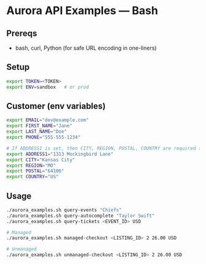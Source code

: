 
# Aurora API Examples — Bash

## Prereqs
- bash, curl, Python (for safe URL encoding in one-liners)

## Setup
```bash
export TOKEN=<TOKEN>
export ENV=sandbox   # or prod
````

## Customer (env variables)

```bash
export EMAIL="dev@example.com"
export FIRST_NAME="Jane"
export LAST_NAME="Doe"
export PHONE="555-555-1234"

# If ADDRESS1 is set, then CITY, REGION, POSTAL, COUNTRY are required (ADDRESS2 optional)
export ADDRESS1="1313 Mockingbird Lane"
export CITY="Kansas City"
export REGION="MO"
export POSTAL="64106"
export COUNTRY="US"
```

## Usage

```bash
./aurora_examples.sh query-events "Chiefs"
./aurora_examples.sh query-autocomplete "Taylor Swift"
./aurora_examples.sh query-tickets <EVENT_ID> USD

# Managed
./aurora_examples.sh managed-checkout <LISTING_ID> 2 26.00 USD

# Unmanaged
./aurora_examples.sh unmanaged-checkout <LISTING_ID> 2 26.00 USD
```